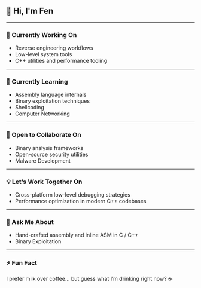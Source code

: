 
<!--
**stefen-lowcode/stefen-lowcode** is a ✨ _special_ ✨ repository because its `README.md` (this file) appears on your GitHub profile.

Here are some ideas to get you started:

- 🔭 I’m currently working on ...
- 🌱 I’m currently learning ...
- 👯 I’m looking to collaborate on ...
- 🤔 I’m looking for help with ...
- 💬 Ask me about ...
- 📫 How to reach me: ...
- 😄 Pronouns: ...
- ⚡ Fun fact: ...

--> 
## 👋 Hi, I'm Fen

---

### 🔭 Currently Working On
- Reverse engineering workflows  
- Low-level system tools 
- C++ utilities and performance tooling

---

### 🌱 Currently Learning
- Assembly language internals  
- Binary exploitation techniques  
- Shellcoding
- Computer Networking

---

### 🤝 Open to Collaborate On
- Binary analysis frameworks  
- Open-source security utilities
- Malware Development

---

### 💡 Let’s Work Together On
- Cross-platform low-level debugging strategies 
- Performance optimization in modern C++ codebases

---

### 💬 Ask Me About
- Hand-crafted assembly and inline ASM in C / C++
- Binary Exploitation

---

### ⚡ Fun Fact
I prefer milk over coffee… but guess what I’m drinking right now? ☕
